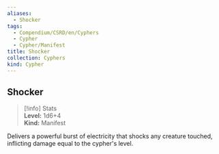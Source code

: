 ```yaml
---
aliases:
  - Shocker
tags:
  - Compendium/CSRD/en/Cyphers
  - Cypher
  - Cypher/Manifest
title: Shocker
collection: Cyphers
kind: Cypher
---
```

## Shocker  
>[!info] Stats  
> **Level:** 1d6+4  
> **Kind:** Manifest
  
Delivers a powerful burst of electricity that shocks any creature touched, inflicting damage equal to the cypher's level.